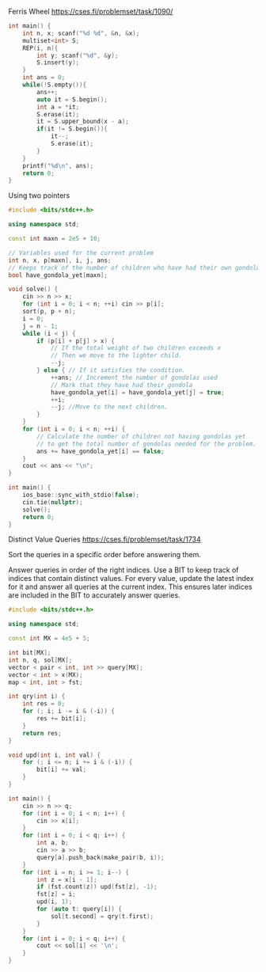 Ferris Wheel https://cses.fi/problemset/task/1090/

```cpp
int main() {
    int n, x; scanf("%d %d", &n, &x);
    multiset<int> S;
    REP(i, n){
        int y; scanf("%d", &y);
        S.insert(y);
    }
    int ans = 0;
    while(!S.empty()){
        ans++;
        auto it = S.begin();
        int a = *it;
        S.erase(it);
        it = S.upper_bound(x - a);
        if(it != S.begin()){
            it--;
            S.erase(it);
        }
    }
    printf("%d\n", ans);
    return 0;
}
```

Using two pointers

```cpp
#include <bits/stdc++.h>

using namespace std;

const int maxn = 2e5 + 10;

// Variables used for the current problem
int n, x, p[maxn], i, j, ans;
// Keeps track of the number of children who have had their own gondola
bool have_gondola_yet[maxn];

void solve() {
    cin >> n >> x;
    for (int i = 0; i < n; ++i) cin >> p[i];
    sort(p, p + n);
    i = 0;
    j = n - 1;
    while (i < j) {
        if (p[i] + p[j] > x) {
            // If the total weight of two children exceeds x
            // Then we move to the lighter child.
            --j;
        } else { // If it satisfies the condition.
            ++ans; // Increment the number of gondolas used
            // Mark that they have had their gondola
            have_gondola_yet[i] = have_gondola_yet[j] = true;
            ++i;
            --j; //Move to the next children.
        }
    }
    for (int i = 0; i < n; ++i) {
        // Calculate the number of children not having gondolas yet
        // to get the total number of gondolas needed for the problem.
        ans += have_gondola_yet[i] == false;
    }
    cout << ans << "\n";
}

int main() {
    ios_base::sync_with_stdio(false);
    cin.tie(nullptr);
    solve();
    return 0;
}
```

Distinct Value Queries https://cses.fi/problemset/task/1734

Sort the queries in a specific order before answering them.

Answer queries in order of the right indices. Use a BIT to keep track of indices that contain distinct values. For every value, update the latest index for it and answer all queries at the current index. This ensures later indices are included in the BIT to accurately answer queries.

```cpp
#include <bits/stdc++.h>

using namespace std;

const int MX = 4e5 + 5;

int bit[MX];
int n, q, sol[MX];
vector < pair < int, int >> query[MX];
vector < int > x(MX);
map < int, int > fst;

int qry(int i) {
    int res = 0;
    for (; i; i -= i & (-i)) {
        res += bit[i];
    }
    return res;
}

void upd(int i, int val) {
    for (; i <= n; i += i & (-i)) {
        bit[i] += val;
    }
}

int main() {
    cin >> n >> q;
    for (int i = 0; i < n; i++) {
        cin >> x[i];
    }
    for (int i = 0; i < q; i++) {
        int a, b;
        cin >> a >> b;
        query[a].push_back(make_pair(b, i));
    }
    for (int i = n; i >= 1; i--) {
        int z = x[i - 1];
        if (fst.count(z)) upd(fst[z], -1);
        fst[z] = i;
        upd(i, 1);
        for (auto t: query[i]) {
            sol[t.second] = qry(t.first);
        }
    }
    for (int i = 0; i < q; i++) {
        cout << sol[i] << '\n';
    }
}
```
